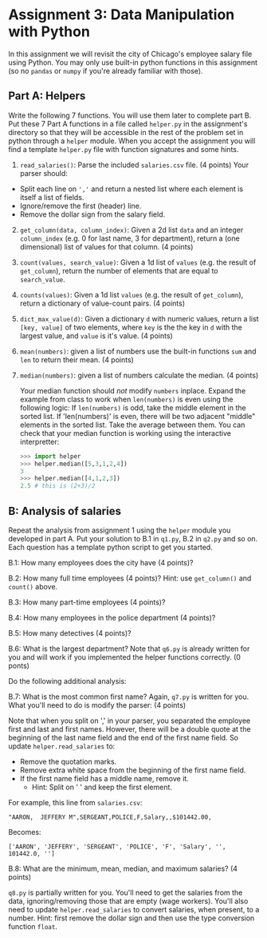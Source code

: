 # Assignment 3: Data Manipulation with Python
In this assignment we will revisit the city of Chicago's employee salary file using Python. You may only use built-in python functions in this assignment (so no `pandas` or `numpy` if you're already familiar with those).

## Part A: Helpers
Write the following 7 functions. You will use them later to complete part B. Put these 7 Part A functions in a file called `helper.py` in the assignment's directory so that they will be accessible in the rest of the problem set in python through a `helper` module. When you accept the assignment you will find a template `helper.py` file with function signatures and some hints.

1. `read_salaries()`: Parse the included `salaries.csv` file. (4 points) Your parser should:

  - Split each line on `','` and return a nested list where each element is itself a list of fields.
  - Ignore/remove the first (header) line.
  - Remove the dollar sign from the salary field.

2. `get_column(data, column_index)`: Given a 2d list `data` and an integer `column_index` (e.g. 0 for last name, 3 for department), return a (one dimensional) list of values for that column. (4 points)

3. `count(values, search_value)`: Given a 1d list of `values` (e.g. the result of `get_column`), return the number of elements that are equal to `search_value`.

4. `counts(values)`: Given a 1d list `values` (e.g. the result of `get_column`), return a dictionary of value-count pairs. (4 points)

5. `dict_max_value(d)`: Given a dictionary `d` with numeric values, return a list `[key, value]` of two elements, where `key` is the the key in `d` with the largest value, and `value` is it's value. (4 points)

6. `mean(numbers)`: given a list of numbers use the built-in functions `sum` and `len` to return their mean. (4 points)

7. `median(numbers)`: given a list of numbers calculate the median. (4 points)

    Your median function should *not* modify `numbers` inplace. Expand the example from class to work when `len(numbers)` is even using the following logic: If `len(numbers)` is odd, take the middle element in the sorted list. If 'len(numbers)' is even, there will be two adjacent "middle" elements in the sorted list. Take the average between them. You can check that your median function is working using the interactive interpretter:

    ```python
    >>> import helper
    >>> helper.median([5,3,1,2,4])
    3
    >>> helper.median([4,1,2,3])
    2.5 # this is (2+3)/2
    ```

## B: Analysis of salaries
Repeat the analysis from assignment 1 using the `helper` module you developed in part A. Put your solution to B.1 in `q1.py`, B.2 in `q2.py` and so on. Each question has a template python script to get you started.

B.1: How many employees does the city have (4 points)?

B.2: How many full time employees (4 points)? Hint: use `get_column()` and `count()` above.

B.3: How many part-time employees (4 points)?

B.4: How many employees in the police department (4 points)?

B.5: How many detectives (4 points)?

B.6: What is the largest department? Note that `q6.py` is already written for you and will work if you implemented the helper functions correctly. (0 ponts)

Do the following additional analysis:

B.7: What is the most common first name? Again, `q7.py` is written for you. What you'll need to do is modify the parser: (4 points)

Note that when you split on ',' in your parser, you separated the employee first and last and first names. However, there will be a double quote at the beginning of the last name field and the end of the first name field. So update `helper.read_salaries` to:

- Remove the quotation marks.
- Remove extra white space from the beginning of the first name field.
- If the first name field has a middle name, remove it.
    - Hint: Split on ' ' and keep the first element.

For example, this line from `salaries.csv`:

```
"AARON,  JEFFERY M",SERGEANT,POLICE,F,Salary,,$101442.00,
```

Becomes:

```
['AARON', 'JEFFERY', 'SERGEANT', 'POLICE', 'F', 'Salary', '', 101442.0, '']
```
B.8: What are the minimum, mean, median, and maximum salaries? (4 points)

`q8.py` is partially written for you. You'll need to get the salaries from the data, ignoring/removing those that are empty (wage workers). You'll also need to update `helper.read_salaries` to convert salaries, when present, to a number. Hint: first remove the dollar sign and then use the type conversion function `float`.
